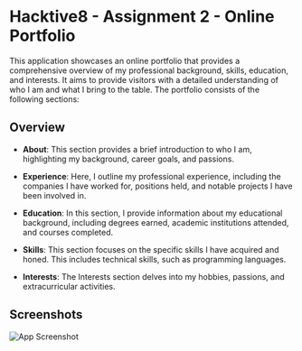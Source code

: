 # Hacktive8 - Assignment 2 - Online Portfolio

This application showcases an online portfolio that provides a comprehensive overview of my professional background, skills, education, and interests. It aims to provide visitors with a detailed understanding of who I am and what I bring to the table. The portfolio consists of the following sections:

## Overview

- **About**: This section provides a brief introduction to who I am, highlighting my background, career goals, and passions.

- **Experience**: Here, I outline my professional experience, including the companies I have worked for, positions held, and notable projects I have been involved in.

- **Education**: In this section, I provide information about my educational background, including degrees earned, academic institutions attended, and courses completed.

- **Skills**: This section focuses on the specific skills I have acquired and honed. This includes technical skills, such as programming languages.

- **Interests**: The Interests section delves into my hobbies, passions, and extracurricular activities.

## Screenshots

![App Screenshot](https://res.cloudinary.com/biandamara/image/upload/c_scale,h_500/v1685461009/hactive8-online-portfolio_hkrvh4.png)
